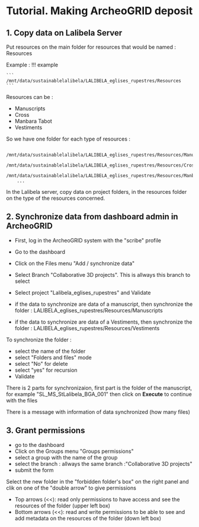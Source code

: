 Tutorial. Making ArcheoGRID deposit
===


## 1. Copy data on Lalibela Server

Put resources on the main folder for resources that would be named : Resources

Example :
!!! example

	```
    /mnt/data/sustainablelalibela/LALIBELA_eglises_rupestres/Resources
    ```




Resources can be :

- Manuscripts
- Cross
- Manbara Tabot
- Vestiments 

So we have one folder for each type of resources : 

```
    /mnt/data/sustainablelalibela/LALIBELA_eglises_rupestres/Resources/Manuscripts
    /mnt/data/sustainablelalibela/LALIBELA_eglises_rupestres/Resources/Cross
    /mnt/data/sustainablelalibela/LALIBELA_eglises_rupestres/Resources/Manbara_tabot
    ...
```


In the Lalibela server, copy data on project folders, in the resources folder on the type of the resources concerned.


## 2. Synchronize data from dashboard admin in ArcheoGRID

- First, log in the ArcheoGRID system with the "scribe" profile
- Go to the dashboard
- Click on the Files menu  "Add / synchronize data"
- Select Branch "Collaborative 3D projects". This is allways this branch to select
- Select project "Lalibela_eglises_rupestres" and Validate

- if the data to synchronize are data of a manuscript, then synchronize the folder : LALIBELA_eglises_rupestres/Resources/Manuscripts
- if the data to synchronize are data of a Vestiments, then synchronize the folder : LALIBELA_eglises_rupestres/Resources/Vestiments


To synchronize the folder :

- select the name of the folder
- select "Folders and files" mode
- select "No" for delete
- select "yes" for recursion
- Validate

There is 2 parts for synchronizaion,
first part is the folder of the manuscript, for example "SL_MS_StLalibela_BGA_001"
then click on **Execute** to continue with the files

There is a message with information of data synchronized (how many files)


## 3. Grant permissions

- go to the dashboard
- Click on the Groups menu "Groups permissions"
- select a group with the name of the group
- select the branch : allways the same branch :"Collaborative 3D projects"
- submit the form


Select the new folder in the "forbidden folder's box" on the right panel
and clik on one of the "double arrow" to give permissions

- Top arrows (<<): read only permissions to have access and see the resources of the folder (upper left box)
- Bottom arrows (<<): read and write permissions to be able to see and add metadata on the resources of the folder (down left box)
